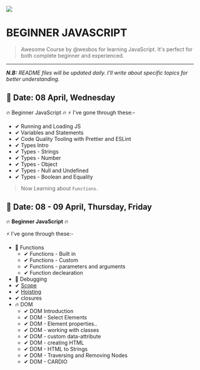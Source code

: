 ![](https://camo.githubusercontent.com/6f8aa461f5edbde195b8cc8254a9404f1a047dd6/68747470733a2f2f7265732e636c6f7564696e6172792e636f6d2f776573626f732f696d6167652f75706c6f61642f76313537343837363835312f424a532f424a532d536f6369616c2d53686172652e706e67)

# BEGINNER JAVASCRIPT 
 > Awesome Course by @wesbos for learning JavaScript. It's perfect for both complete beginner and experienced.
---

___N.B:___ _README files will be updated daily. I'll write about specific topics for better understanding._

## 🌙 Date:  08 April, Wednesday
🔥 Beginner JavaScript 🔥 
⚡ I've gone through these:-
   - ✔ Running and Loading JS
   - ✔ Variables and Statements
   - ✔ Code Quality Tooling with Prettier and ESLint
   - ✔ Types Intro
   - ✔ Types - Strings
   - ✔ Types - Number
   - ✔ Types - Object
   - ✔ Types - Null and Undefined
   - ✔ Types - Boolean and Equality
   
   > Now Learning about  `Functions`.

## 🌙 Date:  08 - 09 April, Thursday, Friday
🔥 __Beginner JavaScript__ 🔥 
 
⚡ I've gone through these:-
- 🍦 Functions
   -  ✔ Functions - Built in
   -  ✔ Functions - Custom
   -  ✔ Functions - parameters and arguments
   -  ✔ Function declearation
- 🐛 Debugging
- ✔ [Scope](playground/scope.html)
- ✔ [Hoisting](playground/hoisting.js)
- ✔ closures
- 🔥 DOM
   -  ✔ DOM Introduction
   -  ✔ DOM - Select Elements
   -  ✔ DOM - Element properties..
   -  ✔ DOM - working with classes
   -  ✔ DOM - custom data-attribute
   -  ✔ DOM - creating HTML
   -  ✔ DOM - HTML to Strings
   -  ✔ DOM - Traversing and Removing Nodes
   -  ✔ DOM - CARDIO



